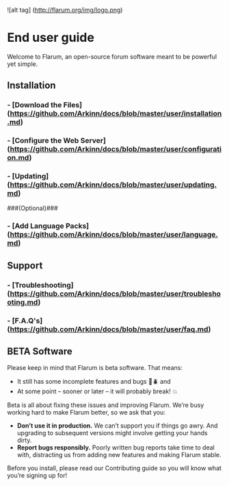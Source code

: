 ![alt tag] (http://flarum.org/img/logo.png)

# End user guide

Welcome to Flarum, an open-source forum software meant to be powerful yet simple.

## Installation
### - [Download the Files] (https://github.com/Arkinn/docs/blob/master/user/installation.md)
### - [Configure the Web Server] (https://github.com/Arkinn/docs/blob/master/user/configuration.md)
### - [Updating] (https://github.com/Arkinn/docs/blob/master/user/updating.md)
###(Optional)###
### - [Add Language Packs] (https://github.com/Arkinn/docs/blob/master/user/language.md)

## Support
### - [Troubleshooting] (https://github.com/Arkinn/docs/blob/master/user/troubleshooting.md)
### - [F.A.Q's] (https://github.com/Arkinn/docs/blob/master/user/faq.md)


## BETA Software

Please keep in mind that Flarum is beta software. That means:

   - It still has some incomplete features and bugs :bug::beetle: and
   - At some point – sooner or later – it will probably break! :boom:

Beta is all about fixing these issues and improving Flarum. We’re busy working hard to make Flarum better, so we ask that you:

   - **Don’t use it in production.** We can’t support you if things go awry. And upgrading to subsequent versions might involve getting your hands dirty.
   - **Report bugs responsibly.** Poorly written bug reports take time to deal with, distracting us from adding new features and making Flarum stable.

Before you install, please read our Contributing guide so you will know what you’re signing up for!
